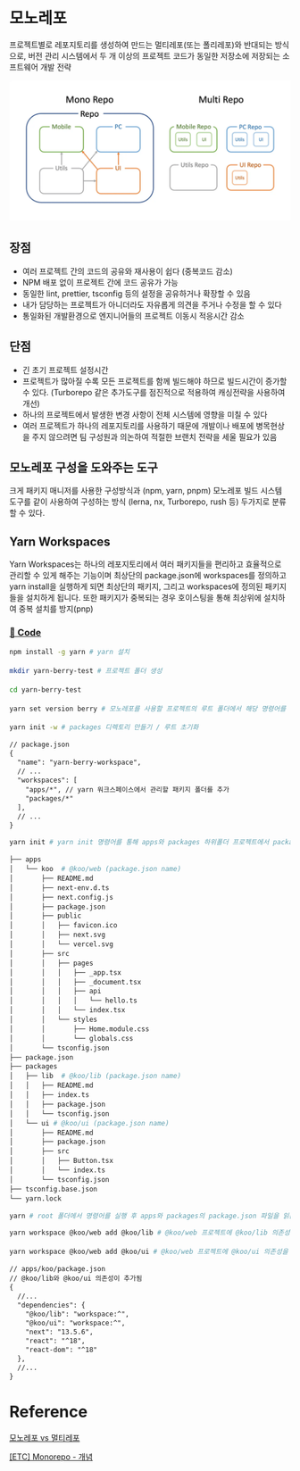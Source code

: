 # 모노레포
프로젝트별로 레포지토리를 생성하여 만드는 멀티레포(또는 폴리레포)와 반대되는 방식으로, 버전 관리 시스템에서 두 개 이상의 프로젝트 코드가 동일한 저장소에 저장되는 소프트웨어 개발 전략

![](images/monorepo.jpeg)

## 장점
- 여러 프로젝트 간의 코드의 공유와 재사용이 쉽다 (중복코드 감소)
- NPM 배포 없이 프로젝트 간에 코드 공유가 가능
- 동일한 lint, prettier, tsconfig 등의 설정을 공유하거나 확장할 수 있음
- 내가 담당하는 프로젝트가 아니더라도 자유롭게 의견을 주거나 수정을 할 수 있다
- 통일화된 개발환경으로 엔지니어들의 프로젝트 이동시 적응시간 감소


## 단점
- 긴 초기 프로젝트 설정시간
- 프로젝트가 많아질 수록 모든 프로젝트를 함께 빌드해야 하므로 빌드시간이 증가할 수 있다. (Turborepo 같은 추가도구를 점진적으로 적용하여 캐싱전략을 사용하여 개선)
- 하나의 프로젝트에서 발생한 변경 사항이 전체 시스템에 영향을 미칠 수 있다
- 여러 프로젝트가 하나의 레포지토리를 사용하기 때문에 개발이나 배포에 병목현상을 주지 않으려면 팀 구성원과 의논하여 적절한 브랜치 전략을 세울 필요가 있음

## 모노레포 구성을 도와주는 도구
크게 패키지 매니저를 사용한 구성방식과 (npm, yarn, pnpm) 
모노레포 빌드 시스템 도구를 같이 사용하여 구성하는 방식 (lerna, nx, Turborepo, rush 등) 두가지로 분류할 수 있다.

## Yarn Workspaces
Yarn Workspaces는 하나의 레포지토리에서 여러 패키지들을 편리하고 효율적으로 관리할 수 있게 해주는 기능이며 최상단의 package.json에 workspaces를 정의하고 yarn install을 실행하게 되면 최상단의 패키지, 그리고 workspaces에 정의된 패키지들을 설치하게 됩니다. 또한 패키지가 중복되는 경우 호이스팅을 통해 최상위에 설치하여 중복 설치를 방지(pnp)
### [📎 Code](https://github.com/dkd051/yarn-berry-workspace/blob/main/README.md)

```bash
npm install -g yarn # yarn 설치

mkdir yarn-berry-test # 프로젝트 폴더 생성

cd yarn-berry-test

yarn set version berry # 모노레포를 사용할 프로젝트의 루트 폴더에서 해당 명령어를 실행하여 yarn 2+ 버전 이상 설치

yarn init -w # packages 디렉토리 만들기 / 루트 초기화
```


```json5
// package.json
{
  "name": "yarn-berry-workspace",
  // ...
  "workspaces": [
    "apps/*", // yarn 워크스페이스에서 관리할 패키지 폴더를 추가
    "packages/*"
  ],
  // ...
}
```

```bash
yarn init # yarn init 명령어를 통해 apps와 packages 하위폴더 프로젝트에서 package.json 생성
```
```bash
├── apps
│   └── koo  # @koo/web (package.json name)
│       ├── README.md
│       ├── next-env.d.ts
│       ├── next.config.js
│       ├── package.json
│       ├── public
│       │   ├── favicon.ico
│       │   ├── next.svg
│       │   └── vercel.svg
│       ├── src
│       │   ├── pages
│       │   │   ├── _app.tsx
│       │   │   ├── _document.tsx
│       │   │   ├── api
│       │   │   │   └── hello.ts
│       │   │   └── index.tsx
│       │   └── styles
│       │       ├── Home.module.css
│       │       └── globals.css
│       └── tsconfig.json
├── package.json
├── packages
│   ├── lib  # @koo/lib (package.json name)
│   │   ├── README.md
│   │   ├── index.ts
│   │   ├── package.json
│   │   └── tsconfig.json
│   └── ui # @koo/ui (package.json name)
│       ├── README.md
│       ├── package.json 
│       ├── src
│       │   ├── Button.tsx
│       │   └── index.ts
│       └── tsconfig.json
├── tsconfig.base.json
└── yarn.lock
```

```bash
yarn # root 폴더에서 명령어를 실행 후 apps와 packages의 package.json 파일을 읽은 후 .pnp.cjs 숨김 파일을 갱신하여 이후 yarn에서 다중 패키지를 관리할 수 있게됨
```
```bash
yarn workspace @koo/web add @koo/lib # @koo/web 프로젝트에 @koo/lib 의존성을 추가. -> lib 내 정의한 함수를 사용할 수 있게됨

yarn workspace @koo/web add @koo/ui # @koo/web 프로젝트에 @koo/ui 의존성을 추가. -> ui에 정의한 Button 컴포넌트를 사용할 수 있게됨
```
```json5
// apps/koo/package.json
// @koo/lib와 @koo/ui 의존성이 추가됨
{
  //...
  "dependencies": {
    "@koo/lib": "workspace:^",
    "@koo/ui": "workspace:^",
    "next": "13.5.6",
    "react": "^18",
    "react-dom": "^18"
  },
  //...
}

```


# Reference
[모노레포 vs 멀티레포](https://velog.io/@miso1489/%EB%AA%A8%EB%85%B8%EB%A0%88%ED%8F%AC%EC%99%80-%EB%A9%80%ED%8B%B0%EB%A0%88%ED%8F%AC)

[[ETC] Monorepo - 개념](https://beomy.github.io/tech/etc/monorepo-concept/)